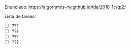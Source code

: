 Enunciado: https://algoritmos-rw.github.io/tda/2018-1c/tp2/

Lista de tareas:

- [ ] ???
- [ ] ???
- [ ] ???
- [ ] ???
